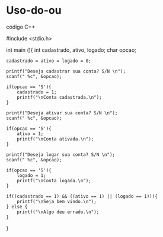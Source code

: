 # Uso-do-ou
código C++

#include <stdio.h>

int main (){
	int cadastrado, ativo, logado;
	char opcao;
	
	cadastrado = ativo = logado = 0;
	
	printf("Deseja cadastrar sua conta? S/N \n");
	scanf(" %c", &opcao);
	
	if(opcao == 'S'){
		cadastrado = 1;
		printf("\nConta cadastrada.\n");
	}
	
	printf("Deseja ativar sua conta? S/N \n");
	scanf(" %c", &opcao);
	
	if(opcao == 'S'){
		ativo = 1;
		printf("\nConta ativada.\n");
	}
	
	printf("Deseja logar sua conta? S/N \n");
	scanf(" %c", &opcao);
	
	if(opcao == 'S'){
		logado = 1;
		printf("\nConta logada.\n");
	}
	
	if((cadastrado == 1) && ((ativo == 1) || (logado == 1))){
		printf("\nSeja bem vindo.\n");	
	} else {
		printf("\nAlgo deu errado.\n");
	}
}

